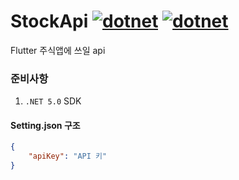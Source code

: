# StockApi [![dotnet](https://github.com/kokose1234/stock-api/actions/workflows/dotnet.yml/badge.svg)](https://github.com/kokose1234/stock-api/actions/workflows/dotnet.yml) [![dotnet](https://github.com/kokose1234/stock-api/actions/workflows/codeql-analysis.yml/badge.svg)](https://github.com/kokose1234/stock-api/actions/workflows/codeql-analysis.yml)

Flutter 주식앱에 쓰일 api

### 준비사항

1. `.NET 5.0` SDK

#### Setting.json 구조

~~~json
{
    "apiKey": "API 키"
}
~~~
